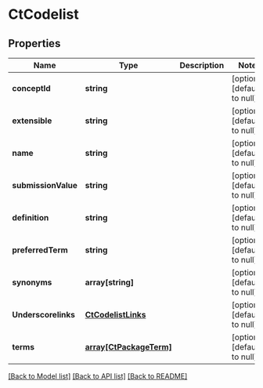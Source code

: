 # CtCodelist

## Properties
Name | Type | Description | Notes
------------ | ------------- | ------------- | -------------
**conceptId** | **string** |  | [optional] [default to null]
**extensible** | **string** |  | [optional] [default to null]
**name** | **string** |  | [optional] [default to null]
**submissionValue** | **string** |  | [optional] [default to null]
**definition** | **string** |  | [optional] [default to null]
**preferredTerm** | **string** |  | [optional] [default to null]
**synonyms** | **array[string]** |  | [optional] [default to null]
**Underscorelinks** | [**CtCodelistLinks**](CtCodelistLinks.md) |  | [optional] [default to null]
**terms** | [**array[CtPackageTerm]**](CtPackageTerm.md) |  | [optional] [default to null]

[[Back to Model list]](../README.md#documentation-for-models) [[Back to API list]](../README.md#documentation-for-api-endpoints) [[Back to README]](../README.md)


